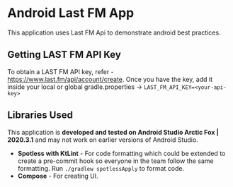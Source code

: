 # Android Last FM App
This application uses Last FM Api to demonstrate android best practices.

## Getting LAST FM API Key
To obtain a LAST FM API key, refer - https://www.last.fm/api/account/create.
Once you have the key, add it inside your local or global gradle.properties -> `LAST_FM_API_KEY=<your-api-key>`

## Libraries Used
This application is **developed and tested on Android Studio Arctic Fox | 2020.3.1** and may not work on earlier versions of Android Studio.

* **Spotless with KtLint** - For code formatting which could be extended to create a pre-commit hook so everyone in the team follow the same formatting.
  Run `./gradlew spotlessApply` to format code. 
* **Compose** - For creating UI.

